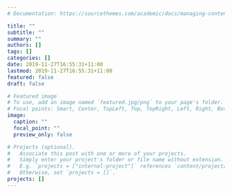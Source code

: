 ```yaml
---
# Documentation: https://sourcethemes.com/academic/docs/managing-content/

title: ""
subtitle: ""
summary: ""
authors: []
tags: []
categories: []
date: 2019-11-27T16:55:31+11:00
lastmod: 2019-11-27T16:55:31+11:00
featured: false
draft: false

# Featured image
# To use, add an image named `featured.jpg/png` to your page's folder.
# Focal points: Smart, Center, TopLeft, Top, TopRight, Left, Right, BottomLeft, Bottom, BottomRight.
image:
  caption: ""
  focal_point: ""
  preview_only: false

# Projects (optional).
#   Associate this post with one or more of your projects.
#   Simply enter your project's folder or file name without extension.
#   E.g. `projects = ["internal-project"]` references `content/project/deep-learning/index.md`.
#   Otherwise, set `projects = []`.
projects: []
---
```

